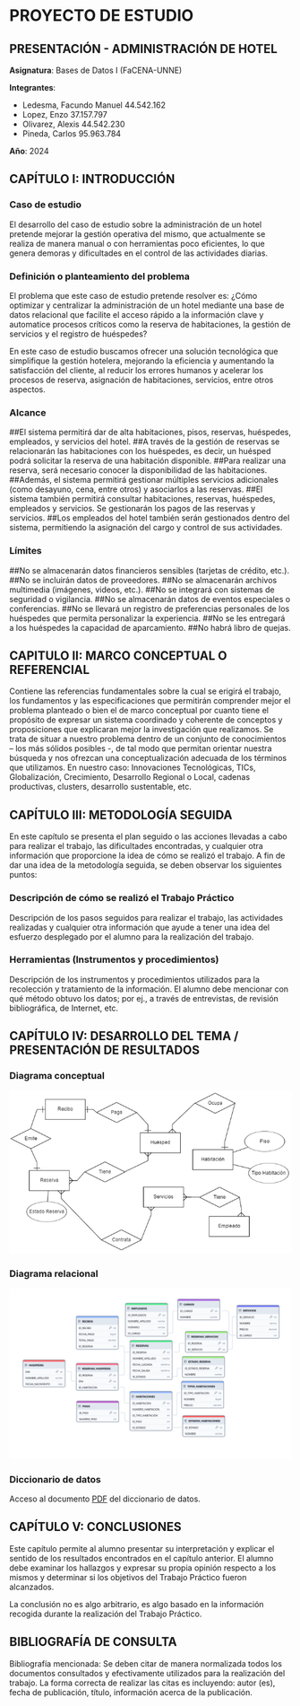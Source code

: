 # PROYECTO DE ESTUDIO

## PRESENTACIÓN - ADMINISTRACIÓN DE HOTEL

**Asignatura**: Bases de Datos I (FaCENA-UNNE)

**Integrantes**:

- Ledesma, Facundo Manuel 44.542.162
- Lopez, Enzo 37.157.797
- Olivarez, Alexis 44.542.230
- Pineda, Carlos 95.963.784

**Año**: 2024

## CAPÍTULO I: INTRODUCCIÓN
### Caso de estudio
El desarrollo del caso de estudio sobre la administración de un hotel pretende mejorar la gestión operativa del mismo, que actualmente se realiza de manera manual o con herramientas poco eficientes, lo que genera demoras y dificultades en el control de las actividades diarias.

### Definición o planteamiento del problema
El problema que este caso de estudio pretende resolver es: ¿Cómo optimizar y centralizar la administración de un hotel mediante una base de datos relacional que facilite el acceso rápido a la información clave y automatice procesos críticos como la reserva de habitaciones, la gestión de servicios y el registro de huéspedes?

En este caso de estudio buscamos ofrecer una solución tecnológica que simplifique la gestión hotelera, mejorando la eficiencia y aumentando la satisfacción del cliente, al reducir los errores humanos y acelerar los procesos de reserva, asignación de habitaciones, servicios, entre otros aspectos.

### Alcance
  ##El sistema permitirá dar de alta habitaciones, pisos, reservas, huéspedes, empleados, y servicios del hotel.
  ##A través de la gestión de reservas se relacionarán las habitaciones con los huéspedes, es decir, un huésped podrá solicitar la reserva de una habitación disponible.
  ##Para realizar una reserva, será necesario conocer la disponibilidad de las habitaciones.
  ##Además, el sistema permitirá gestionar múltiples servicios adicionales (como desayuno, cena,   entre otros) y asociarlos a las reservas.
  ##El sistema también permitirá consultar habitaciones, reservas, huéspedes, empleados y servicios. Se gestionarán los pagos de las reservas y servicios.
  ##Los empleados del hotel también serán gestionados dentro del sistema, permitiendo la asignación del cargo y control de sus actividades.

### Límites
  ##No se almacenarán datos financieros sensibles (tarjetas de crédito, etc.).
  ##No se incluirán datos de proveedores.
  ##No se almacenarán archivos multimedia (imágenes, videos, etc.).
  ##No se integrará con sistemas de seguridad o vigilancia.
  ##No se almacenarán datos de eventos especiales o conferencias.
  ##No se llevará un registro de preferencias personales de los huéspedes que permita personalizar la experiencia.
  ##No se les entregará a los huéspedes la capacidad de aparcamiento.
  ##No habrá libro de quejas.

## CAPITULO II: MARCO CONCEPTUAL O REFERENCIAL

Contiene las referencias fundamentales sobre la cual se erigirá el trabajo, los fundamentos y las
especificaciones que permitirán comprender mejor el problema planteado o bien el de marco
conceptual por cuanto tiene el propósito de expresar un sistema coordinado y coherente de
conceptos y proposiciones que explicaran mejor la investigación que realizamos. Se trata de
situar a nuestro problema dentro de un conjunto de conocimientos – los más sólidos posibles -,
de tal modo que permitan orientar nuestra búsqueda y nos ofrezcan una conceptualización
adecuada de los términos que utilizamos. En nuestro caso: Innovaciones Tecnológicas, TICs,
Globalización, Crecimiento, Desarrollo Regional o Local, cadenas productivas, clusters,
desarrollo sustentable, etc.

## CAPÍTULO III: METODOLOGÍA SEGUIDA

En este capítulo se presenta el plan seguido o las acciones llevadas a cabo para realizar el trabajo,
las dificultades encontradas, y cualquier otra información que proporcione la idea de cómo se
realizó el trabajo.
A fin de dar una idea de la metodología seguida, se deben observar los siguientes puntos:

### Descripción de cómo se realizó el Trabajo Práctico

Descripción de los pasos seguidos para realizar el trabajo, las actividades realizadas y
cualquier otra información que ayude a tener una idea del esfuerzo desplegado por el
alumno para la realización del trabajo.

### Herramientas (Instrumentos y procedimientos)

Descripción de los instrumentos y procedimientos utilizados para la recolección y
tratamiento de la información. El alumno debe mencionar con qué método obtuvo los
datos; por ej., a través de entrevistas, de revisión bibliográfica, de Internet, etc.

## CAPÍTULO IV: DESARROLLO DEL TEMA / PRESENTACIÓN DE RESULTADOS
### Diagrama conceptual

![diagrama_conceptual](/docs/image_conceptual.png)

### Diagrama relacional

![diagrama_relacional](/docs/image_relational.png)

### Diccionario de datos

Acceso al documento [PDF](docs/diccionario_datos.pdf) del diccionario de datos.

<!-- ### Desarrollo TEMA 1 "----"

Fusce auctor finibus lectus, in aliquam orci fermentum id. Fusce sagittis lacus ante, et sodales eros porta interdum. Donec sed lacus et eros condimentum posuere.

> Acceder a la siguiente carpeta para la descripción completa del tema [tema_1](script/tema01_nombre_tema) -->

## CAPÍTULO V: CONCLUSIONES

Este capítulo permite al alumno presentar su interpretación y explicar el sentido de los
resultados encontrados en el capítulo anterior. El alumno debe examinar los hallazgos y expresar
su propia opinión respecto a los mismos y determinar si los objetivos del Trabajo Práctico fueron
alcanzados.

La conclusión no es algo arbitrario, es algo basado en la información recogida durante la
realización del Trabajo Práctico.

## BIBLIOGRAFÍA DE CONSULTA

Bibliografía mencionada: Se deben citar de manera normalizada todos los documentos
consultados y efectivamente utilizados para la realización del trabajo. La forma correcta de
realizar las citas es incluyendo: autor (es), fecha de publicación, título, información acerca de la
publicación.

